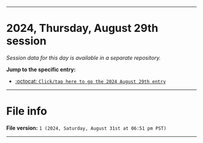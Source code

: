 
***

# 2024, Thursday, August 29th session

_Session data for this day is available in a separate repository._

**Jump to the specific entry:**

- [:octocat: `Click/tap here to go the 2024 August 29th entry`](https://github.com/seanpm2001/SeansLifeArchive_Images_TinyTower_Y2024/tree/SeansLifeArchive_Images_TinyTower_Y2024_Main-dev/2024/08_August/29/)

***

# File info

**File version:** `1 (2024, Saturday, August 31st at 06:51 pm PST)`

***
